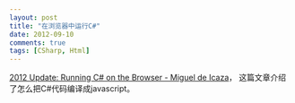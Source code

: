 ```yaml
---
layout: post
title: "在浏览器中运行C#"
date: 2012-09-10
comments: true
tags: [CSharp, Html]
---
```

<a href="http://tirania.org/blog/archive/2012/Sep-06.html">2012 Update: Running C# on the Browser - Miguel de Icaza</a>， 这篇文章介绍了怎么把C#代码编译成javascript。<br /><br /><br /><blockquote></blockquote>